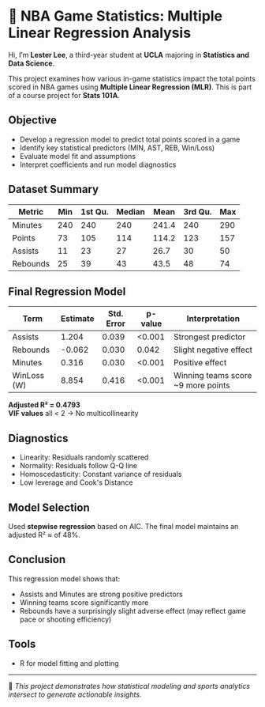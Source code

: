 # 🏀 NBA Game Statistics: Multiple Linear Regression Analysis

Hi, I’m **Lester Lee**, a third-year student at **UCLA** majoring in **Statistics and Data Science**.

This project examines how various in-game statistics impact the total points scored in NBA games using **Multiple Linear Regression (MLR)**. This is part of a course project for **Stats 101A**.

## Objective
- Develop a regression model to predict total points scored in a game
- Identify key statistical predictors (MIN, AST, REB, Win/Loss)
- Evaluate model fit and assumptions
- Interpret coefficients and run model diagnostics

## Dataset Summary

| Metric     | Min | 1st Qu. | Median | Mean | 3rd Qu. | Max |
|------------|-----|---------|--------|------|---------|-----|
| Minutes    | 240 | 240     | 240    | 241.4| 240     | 290 |
| Points     | 73  | 105     | 114    | 114.2| 123     | 157 |
| Assists    | 11  | 23      | 27     | 26.7 | 30      | 50  |
| Rebounds   | 25  | 39      | 43     | 43.5 | 48      | 74  |

## Final Regression Model

| Term        | Estimate | Std. Error | p-value | Interpretation |
|-------------|----------|------------|---------|----------------|
| Assists     | 1.204    | 0.039      | <0.001  | Strongest predictor |
| Rebounds    | -0.062   | 0.030      | 0.042   | Slight negative effect |
| Minutes     | 0.316    | 0.030      | <0.001  | Positive effect |
| WinLoss (W) | 8.854    | 0.416      | <0.001  | Winning teams score ~9 more points |

**Adjusted R² = 0.4793**  
**VIF values** all < 2 → No multicollinearity

## Diagnostics

-  Linearity: Residuals randomly scattered
-  Normality: Residuals follow Q-Q line
-  Homoscedasticity: Constant variance of residuals
-  Low leverage and Cook's Distance

## Model Selection

Used **stepwise regression** based on AIC. The final model maintains an adjusted R² ≈ of 48%.

## Conclusion

This regression model shows that:
- Assists and Minutes are strong positive predictors
- Winning teams score significantly more
- Rebounds have a surprisingly slight adverse effect (may reflect game pace or shooting efficiency)

## Tools
- R for model fitting and plotting

---

📌 *This project demonstrates how statistical modeling and sports analytics intersect to generate actionable insights.*


